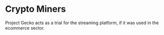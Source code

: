# Crypto Miners
Project Gecko acts as a trial for the streaming platform, if it was used in the ecommerce sector.